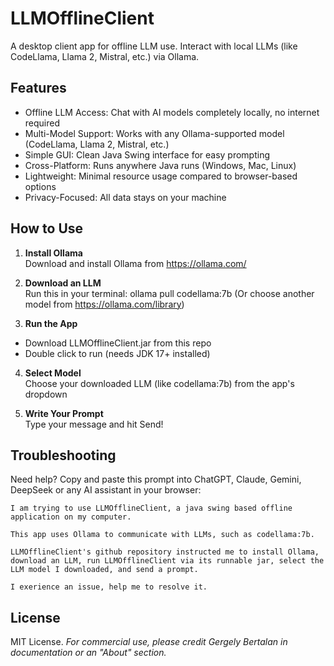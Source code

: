 # LLMOfflineClient
A desktop client app for offline LLM use. Interact with local LLMs (like CodeLlama, Llama 2, Mistral, etc.) via Ollama.

## Features

- Offline LLM Access: Chat with AI models completely locally, no internet required
- Multi-Model Support: Works with any Ollama-supported model (CodeLlama, Llama 2, Mistral, etc.)
- Simple GUI: Clean Java Swing interface for easy prompting
- Cross-Platform: Runs anywhere Java runs (Windows, Mac, Linux)
- Lightweight: Minimal resource usage compared to browser-based options
- Privacy-Focused: All data stays on your machine

## How to Use

1. **Install Ollama**<br>
Download and install Ollama from https://ollama.com/

2. **Download an LLM**<br>
Run this in your terminal:
ollama pull codellama:7b
(Or choose another model from https://ollama.com/library)

3. **Run the App**<br>
- Download LLMOfflineClient.jar from this repo
- Double click to run (needs JDK 17+ installed)

4. **Select Model**<br>
Choose your downloaded LLM (like codellama:7b) from the app's dropdown

5. **Write Your Prompt**<br>
Type your message and hit Send!

## Troubleshooting<br>
Need help? Copy and paste this prompt into ChatGPT, Claude, Gemini, DeepSeek or any AI assistant in your browser:
```
I am trying to use LLMOfflineClient, a java swing based offline application on my computer.

This app uses Ollama to communicate with LLMs, such as codellama:7b.

LLMOfflineClient's github repository instructed me to install Ollama, download an LLM, run LLMOfflineClient via its runnable jar, select the LLM model I downloaded, and send a prompt.

I exerience an issue, help me to resolve it.
```

## License
MIT License. *For commercial use, please credit Gergely Bertalan in documentation or an "About" section.*
